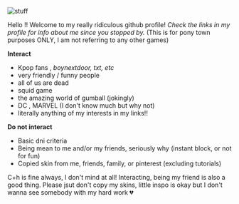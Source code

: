![stuff](https://i.pinimg.com/1200x/61/33/f4/6133f4d014af34b435adeb9b1f48466d.jpg)

Hello !! Welcome to my really ridiculous github profile! 
*Check the links in my profile for info about me since you stopped by.* (This is for pony town purposes ONLY, I am not referring to any other games)

**Interact**
- Kpop fans , *boynextdoor, txt, etc*
- very friendly / funny people
- all of us are dead
- squid game
- the amazing world of gumball (jokingly)
- DC , MARVEL (I don't know much but why not)
- literally anything of my interests in my links!!

**Do not interact**
- Basic dni criteria
- Being mean to me and/or my friends, seriously why (instant block, or not for fun)
- Copied skin from me, friends, family, or pinterest (excluding tutorials)

C+h is fine always, I don't mind at all! Interacting, being my friend is also a good thing. Please jsut don't copy my skins, little inspo is okay but I don't wanna see somebody with my hard work 💔
